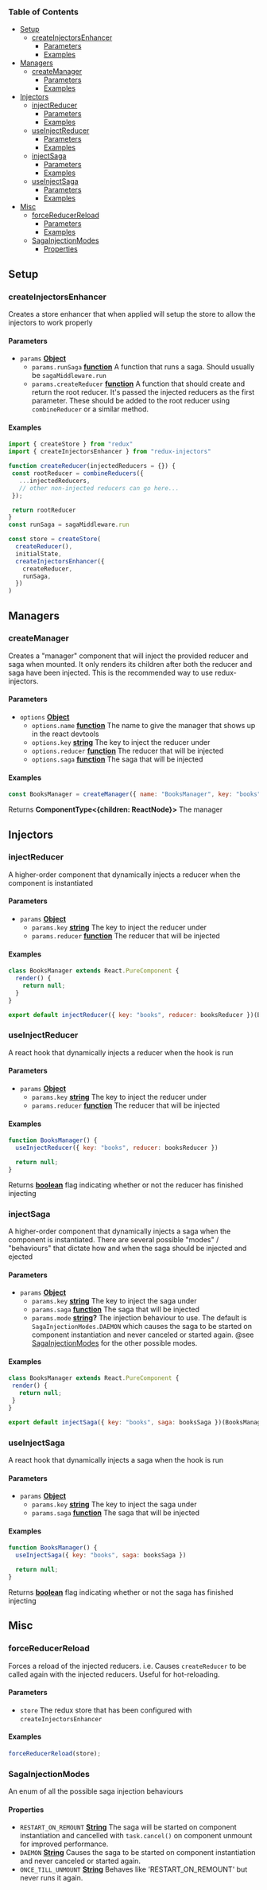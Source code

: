 <!-- Generated by documentation.js. Update this documentation by updating the source code. -->

### Table of Contents

-   [Setup][1]
    -   [createInjectorsEnhancer][2]
        -   [Parameters][3]
        -   [Examples][4]
-   [Managers][5]
    -   [createManager][6]
        -   [Parameters][7]
        -   [Examples][8]
-   [Injectors][9]
    -   [injectReducer][10]
        -   [Parameters][11]
        -   [Examples][12]
    -   [useInjectReducer][13]
        -   [Parameters][14]
        -   [Examples][15]
    -   [injectSaga][16]
        -   [Parameters][17]
        -   [Examples][18]
    -   [useInjectSaga][19]
        -   [Parameters][20]
        -   [Examples][21]
-   [Misc][22]
    -   [forceReducerReload][23]
        -   [Parameters][24]
        -   [Examples][25]
    -   [SagaInjectionModes][26]
        -   [Properties][27]

## Setup




### createInjectorsEnhancer

Creates a store enhancer that when applied will setup the store to allow the
injectors to work properly

#### Parameters

-   `params` **[Object][28]** 
    -   `params.runSaga` **[function][29]** A function that runs a saga. Should usually be `sagaMiddleware.run`
    -   `params.createReducer` **[function][29]** A function that should create and
        return the root reducer. It's passed the injected reducers as the first
        parameter. These should be added to the root reducer using `combineReducer`
        or a similar method.

#### Examples

```javascript
import { createStore } from "redux"
import { createInjectorsEnhancer } from "redux-injectors"

function createReducer(injectedReducers = {}) {
 const rootReducer = combineReducers({
   ...injectedReducers,
   // other non-injected reducers can go here...
 });

 return rootReducer
}
const runSaga = sagaMiddleware.run

const store = createStore(
  createReducer(),
  initialState,
  createInjectorsEnhancer({
    createReducer,
    runSaga,
  })
)
```

## Managers




### createManager

Creates a "manager" component that will inject the provided reducer and saga
when mounted.  It only renders its children after both the reducer and saga
have been injected.  This is the recommended way to use redux-injectors.

#### Parameters

-   `options` **[Object][28]** 
    -   `options.name` **[function][29]** The name to give the manager that shows up in the react devtools
    -   `options.key` **[string][30]** The key to inject the reducer under
    -   `options.reducer` **[function][29]** The reducer that will be injected
    -   `options.saga` **[function][29]** The saga that will be injected

#### Examples

```javascript
const BooksManager = createManager({ name: "BooksManager", key: "books", reducer: booksReducer, saga: booksSaga })
```

Returns **ComponentType&lt;{children: ReactNode}>** The manager

## Injectors




### injectReducer

A higher-order component that dynamically injects a reducer when the
component is instantiated

#### Parameters

-   `params` **[Object][28]** 
    -   `params.key` **[string][30]** The key to inject the reducer under
    -   `params.reducer` **[function][29]** The reducer that will be injected

#### Examples

```javascript
class BooksManager extends React.PureComponent {
  render() {
    return null;
  }
}

export default injectReducer({ key: "books", reducer: booksReducer })(BooksManager)
```

### useInjectReducer

A react hook that dynamically injects a reducer when the hook is run

#### Parameters

-   `params` **[Object][28]** 
    -   `params.key` **[string][30]** The key to inject the reducer under
    -   `params.reducer` **[function][29]** The reducer that will be injected

#### Examples

```javascript
function BooksManager() {
  useInjectReducer({ key: "books", reducer: booksReducer })

  return null;
}
```

Returns **[boolean][31]** flag indicating whether or not the reducer has finished injecting

### injectSaga

A higher-order component that dynamically injects a saga when the component
is instantiated. There are several possible "modes" / "behaviours" that
dictate how and when the saga should be injected and ejected

#### Parameters

-   `params` **[Object][28]** 
    -   `params.key` **[string][30]** The key to inject the saga under
    -   `params.saga` **[function][29]** The saga that will be injected
    -   `params.mode` **[string][30]?** The injection behaviour to use. The default is
        `SagaInjectionModes.DAEMON` which causes the saga to be started on component
        instantiation and never canceled or started again. @see
        [SagaInjectionModes][26] for the other possible modes.

#### Examples

```javascript
class BooksManager extends React.PureComponent {
 render() {
   return null;
 }
}

export default injectSaga({ key: "books", saga: booksSaga })(BooksManager)
```

### useInjectSaga

A react hook that dynamically injects a saga when the hook is run

#### Parameters

-   `params` **[Object][28]** 
    -   `params.key` **[string][30]** The key to inject the saga under
    -   `params.saga` **[function][29]** The saga that will be injected

#### Examples

```javascript
function BooksManager() {
  useInjectSaga({ key: "books", saga: booksSaga })

  return null;
}
```

Returns **[boolean][31]** flag indicating whether or not the saga has finished injecting

## Misc




### forceReducerReload

Forces a reload of the injected reducers. i.e. Causes `createReducer` to be
called again with the injected reducers. Useful for hot-reloading.

#### Parameters

-   `store`  The redux store that has been configured with
                     `createInjectorsEnhancer`

#### Examples

```javascript
forceReducerReload(store);
```

### SagaInjectionModes

An enum of all the possible saga injection behaviours

#### Properties

-   `RESTART_ON_REMOUNT` **[String][30]** The saga will be started on component instantiation and cancelled with
    `task.cancel()` on component unmount for improved performance.
-   `DAEMON` **[String][30]** Causes the saga to be started on component instantiation and never canceled
    or started again.
-   `ONCE_TILL_UNMOUNT` **[String][30]** Behaves like 'RESTART_ON_REMOUNT' but never runs it again.

[1]: #setup

[2]: #createinjectorsenhancer

[3]: #parameters

[4]: #examples

[5]: #managers

[6]: #createmanager

[7]: #parameters-1

[8]: #examples-1

[9]: #injectors

[10]: #injectreducer

[11]: #parameters-2

[12]: #examples-2

[13]: #useinjectreducer

[14]: #parameters-3

[15]: #examples-3

[16]: #injectsaga

[17]: #parameters-4

[18]: #examples-4

[19]: #useinjectsaga

[20]: #parameters-5

[21]: #examples-5

[22]: #misc

[23]: #forcereducerreload

[24]: #parameters-6

[25]: #examples-6

[26]: #sagainjectionmodes

[27]: #properties

[28]: https://developer.mozilla.org/docs/Web/JavaScript/Reference/Global_Objects/Object

[29]: https://developer.mozilla.org/docs/Web/JavaScript/Reference/Statements/function

[30]: https://developer.mozilla.org/docs/Web/JavaScript/Reference/Global_Objects/String

[31]: https://developer.mozilla.org/docs/Web/JavaScript/Reference/Global_Objects/Boolean

